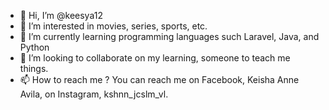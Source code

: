 - 👋 Hi, I’m @keesya12
- 👀 I’m interested in movies, series, sports, etc.
- 🌱 I’m currently learning programming languages such Laravel, Java, and Python
- 💞️ I’m looking to collaborate on my learning, someone to teach me things.
- 📫 How to reach me ? You can reach me on Facebook, Keisha Anne Avila, on Instagram, kshnn_jcslm_vl.

<!---
keesya12/keesya12 is a ✨ special ✨ repository because its `README.md` (this file) appears on your GitHub profile.
You can click the Preview link to take a look at your changes.
--->
